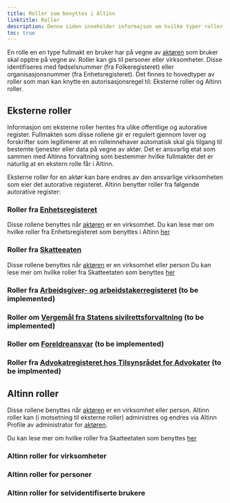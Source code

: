 ```yaml
---
title: Roller som benyttes i Altinn
linktitle: Roller
description: Denne siden inneholder informajson om hvilke typer roller Altinn har som kan brukes til å gi tilgang til en applikasjon
toc: true
---
```


En rolle en en type fullmakt en bruker har på vegne av [aktøren](/technology/terms/#actor) som bruker skal opptre på vegne av. 
Roller kan gis til personer eller virksomheter. Disse identifiseres med fødselsnummer (fra Folkeregisteret) eller organisasjonsnummer (fra Enhetsregisteret). 
Det finnes to hovedtyper av roller som man kan knytte en autorisasjonsregel til: Eksterne roller og Altinn roller.

## Eksterne roller
Informasjon om eksterne roller hentes fra ulike offentlige og autorative register. 
Fullmakten som disse rollene gir er regulert gjennom lover og forskrifter som legitimerer at en rolleinnehaver automatisk skal gis tilgang til bestemte tjenester eller data på vegne av aktør. 
Det er ansvarlig etat som sammen med Altinns forvaltning som bestemmer hvilke fullmakter det er naturlig at en ekstern rolle får i Altinn. 

Eksterne roller for en aktør kan bare endres av den ansvarlige virksomheten som eier det autorative registeret.
Altinn benytter roller fra følgende autorative register: 


### Roller fra [Enhetsregisteret](https://www.brreg.no/om-oss/registrene-vare/om-enhetsregisteret/)
Disse rollene benyttes når [aktøren](/technology/terms/#actor) er en virksomhet. 
Du kan lese mer om hvilke roller fra Enhetsregisteret som benyttes i Altinn [her](roles_er)

### Roller fra [Skatteeaten](https://www.skatteetaten.no/)
Disse rollene benyttes når [aktøren](/technology/terms/#actor) er en virksomhet eller person 
Du kan lese mer om hvilke roller fra Skatteetaten som benyttes [her](roles_ske)

### Roller fra [Arbeidsgiver- og arbeidstakerregisteret](https://www.nav.no/no/bedrift/tjenester-og-skjemaer/aa-registeret-og-a-meldingen) (to be implemented)

### Roller om [Vergemål fra Statens sivilrettsforvaltning](https://www.sivilrett.no/vergemaalsordninga.556842.no.html) (to be implemented)

### Roller om [Foreldreansvar](https://www.skatteetaten.no/person/folkeregister/fodsel-og-navnevalg/foreldreansvar/) (to be implemented)

### Roller fra [Advokatregisteret hos Tilsynsrådet for Advokater](https://tilsynet.no/register) (to be implmented)


## Altinn roller
Disse rollene benyttes når [aktøren](/technology/terms/#actor) er en virksomhet eller person. 
Altinn roller kan (i motsetning til eksterne roller) administres og endres via Altinn Profile av administrator for [aktøren](/technology/terms/#actor). 

Du kan lese mer om hvilke roller fra Skatteetaten som benyttes [her](roles_altinn)

### Altinn roller for virksomheter

### Altinn roller for personer

### Altinn roller for selvidentifiserte brukere

